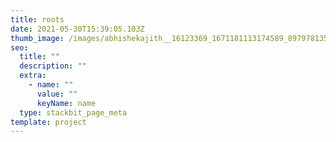 ```yaml
---
title: roots
date: 2021-05-30T15:39:05.103Z
thumb_image: /images/abhishekajith__16123369_1671181113174589_8979781356049399808_n.jpg
seo:
  title: ""
  description: ""
  extra:
    - name: ""
      value: ""
      keyName: name
  type: stackbit_page_meta
template: project
---
```

